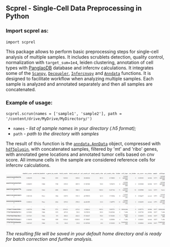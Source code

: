 ## Scprel - Single-Cell Data Preprocessing in Python

### Import scprel as:

    import scprel

This package allows to perform basic preprocessing steps for single-cell analysis of multiple samples. It includes scrublets detection, quality control, normalization with `target_sum=1e4`, leiden clustering, annotation of cell types with [PanglaoDB](https://panglaodb.se/) database and infercnv calculations. It integrates some of the [`Scanpy`](https://scanpy.readthedocs.io/en/stable/), [`Decoupler`](https://decoupler-py.readthedocs.io/en/latest/), [`Infercnvpy`](https://infercnvpy.readthedocs.io/en/latest/infercnv.html) and [`Anndata`](https://anndata.readthedocs.io/en/latest/concatenation.html) functions. It is designed to facilitate workflow when analyzing multiple samples. Each sample is analyzed and annotated separately and then all samples are concatenated.

### Example of usage:

    scprel.scrun(names = ['sample1', 'sample2'], path = '/content/drive/MyDrive/MyDirectory/')

* `names` - *list of sample names in your directory (.h5 format);* 
* `path` - *path to the directory with samples*

The result of this function is the [`anndata.AnnData`](https://anndata.readthedocs.io/en/stable/generated/anndata.AnnData.html#anndata.AnnData) object, compressed with [`hdf5plugin`](https://pypi.org/project/hdf5plugin/), with concatenated samples, filtered by 'mt' and 'ribo' genes, with annotated gene locations and annotated tumor cells based on cnv score. All immune cells in the sample are considered reference cells for infercnv calculations.

![The obs table for resulting adata file](https://raw.githubusercontent.com/ronnaug/1/Genomic_data_analysis/Example_table.png)

*The resulting file will be saved in your default home directory and is ready for batch correction and further analysis.*